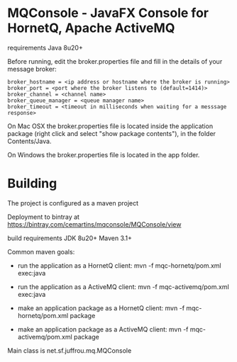 MQConsole - JavaFX Console for HornetQ, Apache ActiveMQ
=======================================================

requirements
Java 8u20+

Before running, edit the broker.properties file and fill in the details of your message broker:


	broker_hostname = <ip address or hostname where the broker is running>
	broker_port = <port where the broker listens to (default=1414)>
	broker_channel = <channel name>
	broker_queue_manager = <queue manager name>
	broker_timeout = <timeout in milliseconds when waiting for a messsage response> 


On Mac OSX the broker.properties file is located inside the application package (right click and select "show package contents"), 
in the folder Contents/Java.

On Windows the broker.properties file is located in the app folder.

Building
========

The project is configured as a maven project

Deployment to bintray at https://bintray.com/cemartins/mqconsole/MQConsole/view

build requirements
JDK 8u20+
Maven 3.1+

Common maven goals:

* run the application as a HornetQ client: mvn -f mqc-hornetq/pom.xml exec:java
* run the application as a ActiveMQ client: mvn -f mqc-activemq/pom.xml exec:java

* make an application package as a HornetQ client: mvn -f mqc-hornetq/pom.xml package
* make an application package as a ActiveMQ client: mvn -f mqc-activemq/pom.xml package

Main class is net.sf.juffrou.mq.MQConsole
